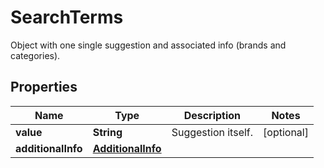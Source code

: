 

# SearchTerms

Object with one single suggestion and associated info (brands and categories).

## Properties

| Name | Type | Description | Notes |
|------------ | ------------- | ------------- | -------------|
|**value** | **String** | Suggestion itself. |  [optional] |
|**additionalInfo** | [**AdditionalInfo**](AdditionalInfo.md) |  |  |



